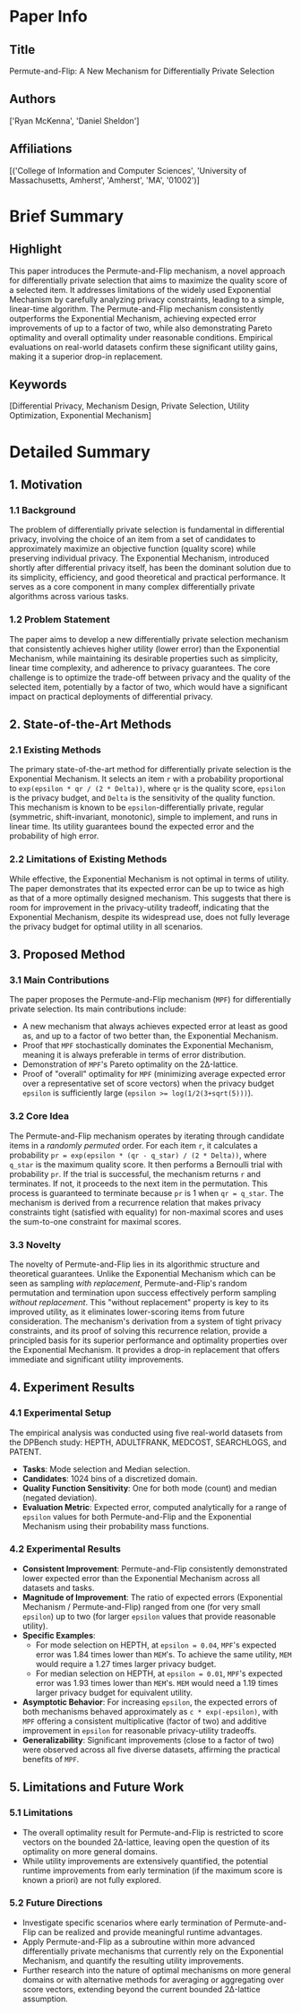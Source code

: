 # Paper Info

## Title
Permute-and-Flip: A New Mechanism for Differentially Private Selection

## Authors
['Ryan McKenna', 'Daniel Sheldon']

## Affiliations
[('College of Information and Computer Sciences', 'University of Massachusetts, Amherst', 'Amherst', 'MA', '01002')]

# Brief Summary

## Highlight
This paper introduces the Permute-and-Flip mechanism, a novel approach for differentially private selection that aims to maximize the quality score of a selected item. It addresses limitations of the widely used Exponential Mechanism by carefully analyzing privacy constraints, leading to a simple, linear-time algorithm. The Permute-and-Flip mechanism consistently outperforms the Exponential Mechanism, achieving expected error improvements of up to a factor of two, while also demonstrating Pareto optimality and overall optimality under reasonable conditions. Empirical evaluations on real-world datasets confirm these significant utility gains, making it a superior drop-in replacement.

## Keywords
[Differential Privacy, Mechanism Design, Private Selection, Utility Optimization, Exponential Mechanism]

# Detailed Summary

## 1. Motivation

### 1.1 Background
The problem of differentially private selection is fundamental in differential privacy, involving the choice of an item from a set of candidates to approximately maximize an objective function (quality score) while preserving individual privacy. The Exponential Mechanism, introduced shortly after differential privacy itself, has been the dominant solution due to its simplicity, efficiency, and good theoretical and practical performance. It serves as a core component in many complex differentially private algorithms across various tasks.

### 1.2 Problem Statement
The paper aims to develop a new differentially private selection mechanism that consistently achieves higher utility (lower error) than the Exponential Mechanism, while maintaining its desirable properties such as simplicity, linear time complexity, and adherence to privacy guarantees. The core challenge is to optimize the trade-off between privacy and the quality of the selected item, potentially by a factor of two, which would have a significant impact on practical deployments of differential privacy.

## 2. State-of-the-Art Methods

### 2.1 Existing Methods
The primary state-of-the-art method for differentially private selection is the Exponential Mechanism. It selects an item `r` with a probability proportional to `exp(epsilon * qr / (2 * Delta))`, where `qr` is the quality score, `epsilon` is the privacy budget, and `Delta` is the sensitivity of the quality function. This mechanism is known to be `epsilon`-differentially private, regular (symmetric, shift-invariant, monotonic), simple to implement, and runs in linear time. Its utility guarantees bound the expected error and the probability of high error.

### 2.2 Limitations of Existing Methods
While effective, the Exponential Mechanism is not optimal in terms of utility. The paper demonstrates that its expected error can be up to twice as high as that of a more optimally designed mechanism. This suggests that there is room for improvement in the privacy-utility tradeoff, indicating that the Exponential Mechanism, despite its widespread use, does not fully leverage the privacy budget for optimal utility in all scenarios.

## 3. Proposed Method

### 3.1 Main Contributions
The paper proposes the Permute-and-Flip mechanism (`MPF`) for differentially private selection. Its main contributions include:
*   A new mechanism that always achieves expected error at least as good as, and up to a factor of two better than, the Exponential Mechanism.
*   Proof that `MPF` stochastically dominates the Exponential Mechanism, meaning it is always preferable in terms of error distribution.
*   Demonstration of `MPF`'s Pareto optimality on the 2Δ-lattice.
*   Proof of "overall" optimality for `MPF` (minimizing average expected error over a representative set of score vectors) when the privacy budget `epsilon` is sufficiently large (`epsilon >= log(1/2(3+sqrt(5)))`).

### 3.2 Core Idea
The Permute-and-Flip mechanism operates by iterating through candidate items in a *randomly permuted* order. For each item `r`, it calculates a probability `pr = exp(epsilon * (qr - q_star) / (2 * Delta))`, where `q_star` is the maximum quality score. It then performs a Bernoulli trial with probability `pr`. If the trial is successful, the mechanism returns `r` and terminates. If not, it proceeds to the next item in the permutation. This process is guaranteed to terminate because `pr` is 1 when `qr = q_star`. The mechanism is derived from a recurrence relation that makes privacy constraints tight (satisfied with equality) for non-maximal scores and uses the sum-to-one constraint for maximal scores.

### 3.3 Novelty
The novelty of Permute-and-Flip lies in its algorithmic structure and theoretical guarantees. Unlike the Exponential Mechanism which can be seen as sampling *with replacement*, Permute-and-Flip's random permutation and termination upon success effectively perform sampling *without replacement*. This "without replacement" property is key to its improved utility, as it eliminates lower-scoring items from future consideration. The mechanism's derivation from a system of tight privacy constraints, and its proof of solving this recurrence relation, provide a principled basis for its superior performance and optimality properties over the Exponential Mechanism. It provides a drop-in replacement that offers immediate and significant utility improvements.

## 4. Experiment Results

### 4.1 Experimental Setup
The empirical analysis was conducted using five real-world datasets from the DPBench study: HEPTH, ADULTFRANK, MEDCOST, SEARCHLOGS, and PATENT.
*   **Tasks**: Mode selection and Median selection.
*   **Candidates**: 1024 bins of a discretized domain.
*   **Quality Function Sensitivity**: One for both mode (count) and median (negated deviation).
*   **Evaluation Metric**: Expected error, computed analytically for a range of `epsilon` values for both Permute-and-Flip and the Exponential Mechanism using their probability mass functions.

### 4.2 Experimental Results
*   **Consistent Improvement**: Permute-and-Flip consistently demonstrated lower expected error than the Exponential Mechanism across all datasets and tasks.
*   **Magnitude of Improvement**: The ratio of expected errors (Exponential Mechanism / Permute-and-Flip) ranged from one (for very small `epsilon`) up to two (for larger `epsilon` values that provide reasonable utility).
*   **Specific Examples**:
    *   For mode selection on HEPTH, at `epsilon = 0.04`, `MPF`'s expected error was 1.84 times lower than `MEM`'s. To achieve the same utility, `MEM` would require a 1.27 times larger privacy budget.
    *   For median selection on HEPTH, at `epsilon = 0.01`, `MPF`'s expected error was 1.93 times lower than `MEM`'s. `MEM` would need a 1.19 times larger privacy budget for equivalent utility.
*   **Asymptotic Behavior**: For increasing `epsilon`, the expected errors of both mechanisms behaved approximately as `c * exp(-epsilon)`, with `MPF` offering a consistent multiplicative (factor of two) and additive improvement in `epsilon` for reasonable privacy-utility tradeoffs.
*   **Generalizability**: Significant improvements (close to a factor of two) were observed across all five diverse datasets, affirming the practical benefits of `MPF`.

## 5. Limitations and Future Work

### 5.1 Limitations
*   The overall optimality result for Permute-and-Flip is restricted to score vectors on the bounded 2Δ-lattice, leaving open the question of its optimality on more general domains.
*   While utility improvements are extensively quantified, the potential runtime improvements from early termination (if the maximum score is known a priori) are not fully explored.

### 5.2 Future Directions
*   Investigate specific scenarios where early termination of Permute-and-Flip can be realized and provide meaningful runtime advantages.
*   Apply Permute-and-Flip as a subroutine within more advanced differentially private mechanisms that currently rely on the Exponential Mechanism, and quantify the resulting utility improvements.
*   Further research into the nature of optimal mechanisms on more general domains or with alternative methods for averaging or aggregating over score vectors, extending beyond the current bounded 2Δ-lattice assumption.